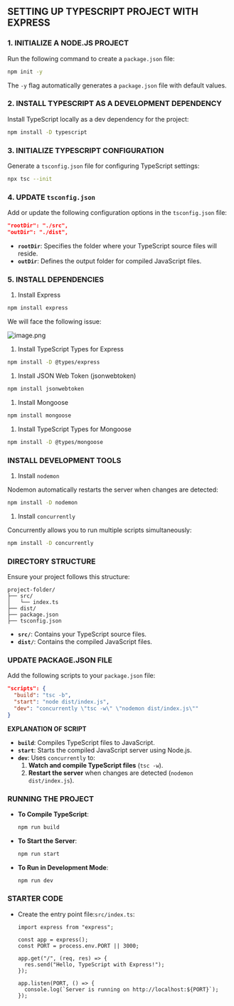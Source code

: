 ## SETTING UP TYPESCRIPT PROJECT WITH EXPRESS

### **1. INITIALIZE A NODE.JS PROJECT**

Run the following command to create a `package.json` file:

```bash
npm init -y
```

The `-y` flag automatically generates a `package.json` file with default values.

### **2. INSTALL TYPESCRIPT AS A DEVELOPMENT DEPENDENCY**

Install TypeScript locally as a dev dependency for the project:

```bash
npm install -D typescript
```

### **3. INITIALIZE TYPESCRIPT CONFIGURATION**

Generate a `tsconfig.json` file for configuring TypeScript settings:

```bash
npx tsc --init
```

### **4. UPDATE `tsconfig.json`**

Add or update the following configuration options in the `tsconfig.json` file:

```json
"rootDir": "./src",
"outDir": "./dist",
```

- **`rootDir`**: Specifies the folder where your TypeScript source files will reside.
- **`outDir`**: Defines the output folder for compiled JavaScript files.

### **5. INSTALL DEPENDENCIES**

1. Install Express

```bash
npm install express
```

We will face the following issue:

![image.png](https://prod-files-secure.s3.us-west-2.amazonaws.com/74606d15-53c6-40b5-8f1b-b4970f4e355f/871ca227-2892-4d61-b4f0-c5d8cdc699ff/image.png)

1. Install TypeScript Types for Express

```bash
npm install -D @types/express
```

1. Install JSON Web Token (jsonwebtoken)

```bash
npm install jsonwebtoken
```

1. Install Mongoose

```bash
npm install mongoose
```

1. Install TypeScript Types for Mongoose

```bash
npm install -D @types/mongoose
```

### INSTALL DEVELOPMENT TOOLS

1. Install `nodemon`

Nodemon automatically restarts the server when changes are detected:

```bash
npm install -D nodemon
```

1. Install `concurrently`

Concurrently allows you to run multiple scripts simultaneously:

```bash
npm install -D concurrently
```

### **DIRECTORY STRUCTURE**

Ensure your project follows this structure:

```
project-folder/
├── src/
│   └── index.ts
├── dist/
├── package.json
├── tsconfig.json

```

- **`src/`**: Contains your TypeScript source files.
- **`dist/`**: Contains the compiled JavaScript files.

### **UPDATE PACKAGE.JSON FILE**

Add the following scripts to your `package.json` file:

```json
"scripts": {
  "build": "tsc -b",
  "start": "node dist/index.js",
  "dev": "concurrently \"tsc -w\" \"nodemon dist/index.js\""
}
```

**EXPLANATION OF SCRIPT**

- **`build`**: Compiles TypeScript files to JavaScript.
- **`start`**: Starts the compiled JavaScript server using Node.js.
- **`dev`**: Uses `concurrently` to:
    1. **Watch and compile TypeScript files** (`tsc -w`).
    2. **Restart the server** when changes are detected (`nodemon dist/index.js`).

### **RUNNING THE PROJECT**

- **To Compile TypeScript**:
    
    ```bash
    npm run build
    ```
    
- **To Start the Server**:
    
    ```bash
    npm run start
    ```
    
- **To Run in Development Mode**:
    
    ```bash
    npm run dev
    ```
    

### STARTER CODE

- Create the entry point file:`src/index.ts`:
    
    ```tsx
    import express from "express";
    
    const app = express();
    const PORT = process.env.PORT || 3000;
    
    app.get("/", (req, res) => {
      res.send("Hello, TypeScript with Express!");
    });
    
    app.listen(PORT, () => {
      console.log(`Server is running on http://localhost:${PORT}`);
    });
    ```